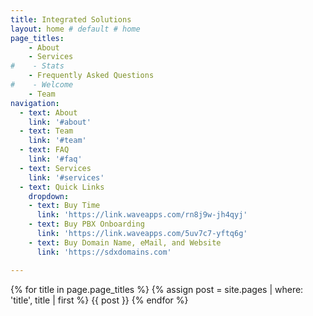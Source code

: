 ```yaml
---
title: Integrated Solutions
layout: home # default # home
page_titles:
    - About
    - Services
#    - Stats
    - Frequently Asked Questions
#    - Welcome
    - Team
navigation:
  - text: About
    link: '#about'
  - text: Team
    link: '#team'
  - text: FAQ
    link: '#faq'
  - text: Services
    link: '#services'
  - text: Quick Links
    dropdown:
    - text: Buy Time
      link: 'https://link.waveapps.com/rn8j9w-jh4qyj'
    - text: Buy PBX Onboarding
      link: 'https://link.waveapps.com/5uv7c7-yftq6g'
    - text: Buy Domain Name, eMail, and Website
      link: 'https://sdxdomains.com'

---
```

{% for title in page.page_titles %}
  {% assign post = site.pages | where: 'title', title | first %}
  {{ post }}
{% endfor %}